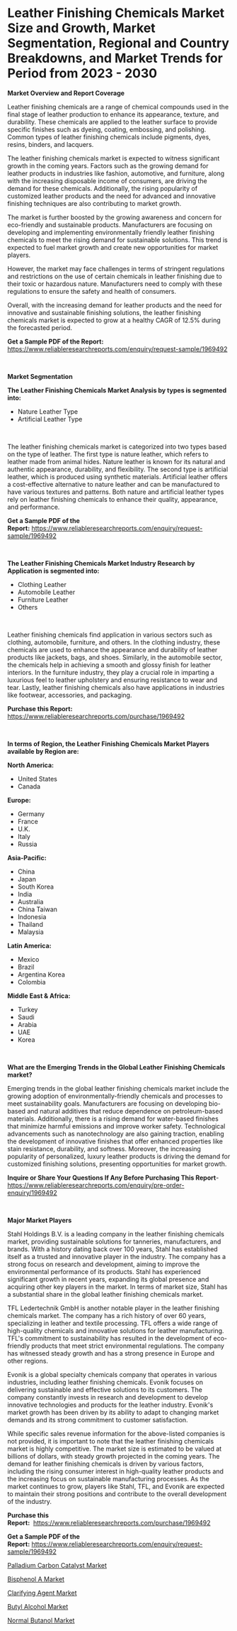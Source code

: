 <p><h1>Leather Finishing Chemicals Market Size and Growth, Market Segmentation, Regional and Country Breakdowns, and Market Trends for Period from 2023 -  2030</h1></p><p><strong>Market Overview and Report Coverage</strong></p>
<p><p>Leather finishing chemicals are a range of chemical compounds used in the final stage of leather production to enhance its appearance, texture, and durability. These chemicals are applied to the leather surface to provide specific finishes such as dyeing, coating, embossing, and polishing. Common types of leather finishing chemicals include pigments, dyes, resins, binders, and lacquers.</p><p>The leather finishing chemicals market is expected to witness significant growth in the coming years. Factors such as the growing demand for leather products in industries like fashion, automotive, and furniture, along with the increasing disposable income of consumers, are driving the demand for these chemicals. Additionally, the rising popularity of customized leather products and the need for advanced and innovative finishing techniques are also contributing to market growth.</p><p>The market is further boosted by the growing awareness and concern for eco-friendly and sustainable products. Manufacturers are focusing on developing and implementing environmentally friendly leather finishing chemicals to meet the rising demand for sustainable solutions. This trend is expected to fuel market growth and create new opportunities for market players.</p><p>However, the market may face challenges in terms of stringent regulations and restrictions on the use of certain chemicals in leather finishing due to their toxic or hazardous nature. Manufacturers need to comply with these regulations to ensure the safety and health of consumers.</p><p>Overall, with the increasing demand for leather products and the need for innovative and sustainable finishing solutions, the leather finishing chemicals market is expected to grow at a healthy CAGR of 12.5% during the forecasted period.</p></p>
<p><strong>Get a Sample PDF of the Report:</strong> <a href="https://www.reliableresearchreports.com/enquiry/request-sample/1969492">https://www.reliableresearchreports.com/enquiry/request-sample/1969492</a></p>
<p>&nbsp;</p>
<p><strong>Market Segmentation</strong></p>
<p><strong>The Leather Finishing Chemicals Market Analysis by types is segmented into:</strong></p>
<p><ul><li>Nature Leather Type</li><li>Artificial Leather Type</li></ul></p>
<p>&nbsp;</p>
<p><p>The leather finishing chemicals market is categorized into two types based on the type of leather. The first type is nature leather, which refers to leather made from animal hides. Nature leather is known for its natural and authentic appearance, durability, and flexibility. The second type is artificial leather, which is produced using synthetic materials. Artificial leather offers a cost-effective alternative to nature leather and can be manufactured to have various textures and patterns. Both nature and artificial leather types rely on leather finishing chemicals to enhance their quality, appearance, and performance.</p></p>
<p><strong>Get a Sample PDF of the Report:</strong>&nbsp;<a href="https://www.reliableresearchreports.com/enquiry/request-sample/1969492">https://www.reliableresearchreports.com/enquiry/request-sample/1969492</a></p>
<p>&nbsp;</p>
<p><strong>The Leather Finishing Chemicals Market Industry Research by Application is segmented into:</strong></p>
<p><ul><li>Clothing Leather</li><li>Automobile Leather</li><li>Furniture Leather</li><li>Others</li></ul></p>
<p>&nbsp;</p>
<p><p>Leather finishing chemicals find application in various sectors such as clothing, automobile, furniture, and others. In the clothing industry, these chemicals are used to enhance the appearance and durability of leather products like jackets, bags, and shoes. Similarly, in the automobile sector, the chemicals help in achieving a smooth and glossy finish for leather interiors. In the furniture industry, they play a crucial role in imparting a luxurious feel to leather upholstery and ensuring resistance to wear and tear. Lastly, leather finishing chemicals also have applications in industries like footwear, accessories, and packaging.</p></p>
<p><strong>Purchase this Report:</strong>&nbsp; <a href="https://www.reliableresearchreports.com/purchase/1969492">https://www.reliableresearchreports.com/purchase/1969492</a></p>
<p>&nbsp;</p>
<p><strong>In terms of Region, the Leather Finishing Chemicals Market Players available by Region are:</strong></p>
<p>
    <p> <strong> North America: </strong>
        <ul>
            <li>United States</li>
            <li>Canada</li>
        </ul>
        </p> 
    <p> <strong> Europe: </strong>
        <ul>
            <li>Germany</li>
            <li>France</li>
            <li>U.K.</li>
            <li>Italy</li>
            <li>Russia</li>
        </ul>
        </p> 
    <p> <strong> Asia-Pacific: </strong>
        <ul>
            <li>China</li>
            <li>Japan</li>
            <li>South Korea</li>
            <li>India</li>
            <li>Australia</li>
            <li>China Taiwan</li>
            <li>Indonesia</li>
            <li>Thailand</li>
            <li>Malaysia</li>
        </ul>
        </p> 
    <p> <strong> Latin America: </strong>
        <ul>
            <li>Mexico</li>
            <li>Brazil</li>
            <li>Argentina Korea</li>
            <li>Colombia</li>
        </ul>
        </p> 
    <p> <strong> Middle East & Africa: </strong>
        <ul>
            <li>Turkey</li>
            <li>Saudi</li>
            <li>Arabia</li>
            <li>UAE</li>
            <li>Korea</li>
        </ul>
    </p>
    </p>
<p>&nbsp;</p>
<p><strong>What are the Emerging Trends in the Global Leather Finishing Chemicals market?</strong></p>
<p><p>Emerging trends in the global leather finishing chemicals market include the growing adoption of environmentally-friendly chemicals and processes to meet sustainability goals. Manufacturers are focusing on developing bio-based and natural additives that reduce dependence on petroleum-based materials. Additionally, there is a rising demand for water-based finishes that minimize harmful emissions and improve worker safety. Technological advancements such as nanotechnology are also gaining traction, enabling the development of innovative finishes that offer enhanced properties like stain resistance, durability, and softness. Moreover, the increasing popularity of personalized, luxury leather products is driving the demand for customized finishing solutions, presenting opportunities for market growth.</p></p>
<p><strong>Inquire or Share Your Questions If Any Before Purchasing This Report</strong>- <a href="https://www.reliableresearchreports.com/enquiry/pre-order-enquiry/1969492">https://www.reliableresearchreports.com/enquiry/pre-order-enquiry/1969492</a></p>
<p>&nbsp;</p>
<p><strong>Major Market Players</strong></p>
<p><p>Stahl Holdings B.V. is a leading company in the leather finishing chemicals market, providing sustainable solutions for tanneries, manufacturers, and brands. With a history dating back over 100 years, Stahl has established itself as a trusted and innovative player in the industry. The company has a strong focus on research and development, aiming to improve the environmental performance of its products. Stahl has experienced significant growth in recent years, expanding its global presence and acquiring other key players in the market. In terms of market size, Stahl has a substantial share in the global leather finishing chemicals market.</p><p>TFL Ledertechnik GmbH is another notable player in the leather finishing chemicals market. The company has a rich history of over 60 years, specializing in leather and textile processing. TFL offers a wide range of high-quality chemicals and innovative solutions for leather manufacturing. TFL's commitment to sustainability has resulted in the development of eco-friendly products that meet strict environmental regulations. The company has witnessed steady growth and has a strong presence in Europe and other regions.</p><p>Evonik is a global specialty chemicals company that operates in various industries, including leather finishing chemicals. Evonik focuses on delivering sustainable and effective solutions to its customers. The company constantly invests in research and development to develop innovative technologies and products for the leather industry. Evonik's market growth has been driven by its ability to adapt to changing market demands and its strong commitment to customer satisfaction.</p><p>While specific sales revenue information for the above-listed companies is not provided, it is important to note that the leather finishing chemicals market is highly competitive. The market size is estimated to be valued at billions of dollars, with steady growth projected in the coming years. The demand for leather finishing chemicals is driven by various factors, including the rising consumer interest in high-quality leather products and the increasing focus on sustainable manufacturing processes. As the market continues to grow, players like Stahl, TFL, and Evonik are expected to maintain their strong positions and contribute to the overall development of the industry.</p></p>
<p><strong>Purchase this Report:</strong>&nbsp;&nbsp;<a href="https://www.reliableresearchreports.com/purchase/1969492">https://www.reliableresearchreports.com/purchase/1969492</a></p>
<p></p>
<p><strong>Get a Sample PDF of the Report:</strong>&nbsp;<a href="https://www.reliableresearchreports.com/enquiry/request-sample/1969492">https://www.reliableresearchreports.com/enquiry/request-sample/1969492</a></p>
<p><p><a href="https://github.com/dringals/Market-Research-Report-List-1/blob/main/palladium-carbon-catalyst-market.md">Palladium Carbon Catalyst Market</a></p><p><a href="https://github.com/aashishrp/Market-Research-Report-List-1/blob/main/bisphenol-a-market.md">Bisphenol A Market</a></p><p><a href="https://github.com/Paul14Anderson63/Market-Research-Report-List-1/blob/main/clarifying-agent-market.md">Clarifying Agent Market</a></p><p><a href="https://github.com/aashishrp02/Market-Research-Report-List-1/blob/main/butyl-alcohol-market.md">Butyl Alcohol Market</a></p><p><a href="https://github.com/aasishrp01/Market-Research-Report-List-1/blob/main/normal-butanol-market.md">Normal Butanol Market</a></p></p>